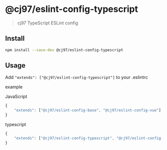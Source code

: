 # @cj97/eslint-config-typescript

> cj97 TypeScript ESLint config

## Install

``` bash
npm install --save-dev @cj97/eslint-config-typescript
```

## Usage

Add `"extends": ["@cj97/eslint-config-typescript"]` to your .eslintrc

example

JavaScript

``` javascript
{
    "extends": ["@cj97/eslint-config-base", "@cj97/eslint-config-vue"]
}
```

typescript

``` javascript
{
    "extends": ["@cj97/eslint-config-typescript", "@cj97/eslint-config-vue"]
}
```
